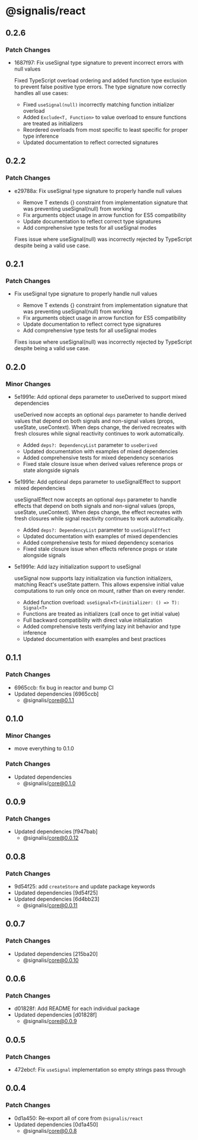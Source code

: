 # @signalis/react

## 0.2.6

### Patch Changes

- 1687f97: Fix useSignal type signature to prevent incorrect errors with null values

  Fixed TypeScript overload ordering and added function type exclusion to prevent false positive type errors. The type signature now correctly handles all use cases:
  - Fixed `useSignal(null)` incorrectly matching function initializer overload
  - Added `Exclude<T, Function>` to value overload to ensure functions are treated as initializers
  - Reordered overloads from most specific to least specific for proper type inference
  - Updated documentation to reflect corrected signatures

## 0.2.2

### Patch Changes

- e29788a: Fix useSignal type signature to properly handle null values
  - Remove T extends {} constraint from implementation signature that was preventing useSignal(null) from working
  - Fix arguments object usage in arrow function for ES5 compatibility
  - Update documentation to reflect correct type signatures
  - Add comprehensive type tests for all useSignal modes

  Fixes issue where useSignal(null) was incorrectly rejected by TypeScript despite being a valid use case.

## 0.2.1

### Patch Changes

- Fix useSignal type signature to properly handle null values
  - Remove T extends {} constraint from implementation signature that was preventing useSignal(null) from working
  - Fix arguments object usage in arrow function for ES5 compatibility
  - Update documentation to reflect correct type signatures
  - Add comprehensive type tests for all useSignal modes

  Fixes issue where useSignal(null) was incorrectly rejected by TypeScript despite being a valid use case.

## 0.2.0

### Minor Changes

- 5e1991e: Add optional deps parameter to useDerived to support mixed dependencies

  useDerived now accepts an optional `deps` parameter to handle derived values that depend on both signals and non-signal values (props, useState, useContext). When deps change, the derived recreates with fresh closures while signal reactivity continues to work automatically.
  - Added `deps?: DependencyList` parameter to `useDerived`
  - Updated documentation with examples of mixed dependencies
  - Added comprehensive tests for mixed dependency scenarios
  - Fixed stale closure issue when derived values reference props or state alongside signals

- 5e1991e: Add optional deps parameter to useSignalEffect to support mixed dependencies

  useSignalEffect now accepts an optional `deps` parameter to handle effects that depend on both signals and non-signal values (props, useState, useContext). When deps change, the effect recreates with fresh closures while signal reactivity continues to work automatically.
  - Added `deps?: DependencyList` parameter to `useSignalEffect`
  - Updated documentation with examples of mixed dependencies
  - Added comprehensive tests for mixed dependency scenarios
  - Fixed stale closure issue when effects reference props or state alongside signals

- 5e1991e: Add lazy initialization support to useSignal

  useSignal now supports lazy initialization via function initializers, matching React's useState pattern. This allows expensive initial value computations to run only once on mount, rather than on every render.
  - Added function overload: `useSignal<T>(initializer: () => T): Signal<T>`
  - Functions are treated as initializers (call once to get initial value)
  - Full backward compatibility with direct value initialization
  - Added comprehensive tests verifying lazy init behavior and type inference
  - Updated documentation with examples and best practices

## 0.1.1

### Patch Changes

- 6965ccb: fix bug in reactor and bump CI
- Updated dependencies [6965ccb]
  - @signalis/core@0.1.1

## 0.1.0

### Minor Changes

- move everything to 0.1.0

### Patch Changes

- Updated dependencies
  - @signalis/core@0.1.0

## 0.0.9

### Patch Changes

- Updated dependencies [f947bab]
  - @signalis/core@0.0.12

## 0.0.8

### Patch Changes

- 9d54f25: add `createStore` and update package keywords
- Updated dependencies [9d54f25]
- Updated dependencies [6d4bb23]
  - @signalis/core@0.0.11

## 0.0.7

### Patch Changes

- Updated dependencies [215ba20]
  - @signalis/core@0.0.10

## 0.0.6

### Patch Changes

- d01828f: Add README for each individual package
- Updated dependencies [d01828f]
  - @signalis/core@0.0.9

## 0.0.5

### Patch Changes

- 472ebcf: Fix `useSignal` implementation so empty strings pass through

## 0.0.4

### Patch Changes

- 0d1a450: Re-export all of core from `@signalis/react`
- Updated dependencies [0d1a450]
  - @signalis/core@0.0.8
